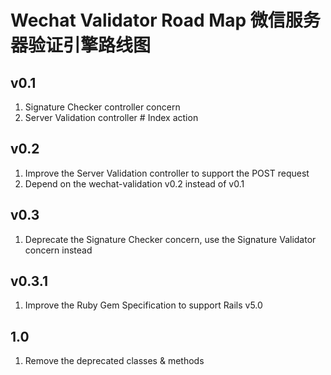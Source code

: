 # Wechat Validator Road Map 微信服务器验证引擎路线图

## v0.1
1. Signature Checker controller concern
2. Server Validation controller # Index action

## v0.2
1. Improve the Server Validation controller to support the POST request
2. Depend on the wechat-validation v0.2 instead of v0.1

## v0.3
1. Deprecate the Signature Checker concern, use the Signature Validator concern instead

## v0.3.1
1. Improve the Ruby Gem Specification to support Rails v5.0

## 1.0
1. Remove the deprecated classes & methods
